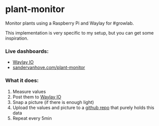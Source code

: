 # plant-monitor
Monitor plants using a Raspberry Pi and Waylay for #growlab.

This implementation is very specific to my setup, but you can get some inspiration.

### Live dashboards:

* [Waylay IO](https://dashboard-io.waylay.io/public?token=eyJhbGciOiJIUzI1NiIsInR5cCI6IkpXVCJ9.eyJvcmdhbmlzYXRpb24iOiI2MDliYTE2MjRlMmEwNzQ4Mzk5YTIzZjkiLCJkYXNoYm9hcmRJZCI6IjYwOWJhYzA4NWEwOTc0NzExODdkODUxMiIsInJlc291cmNlSWQiOiIwMTg0ZDY3ZS01OGExLTQ3NjktYWFjZC03OWRlZjI5YzhjOGEiLCJyb2xlIjoicHVibGljIiwidXNlciI6IjYwOWJhOGQ0NGUyYTA3NWJmZDlhMjNmYyIsImRvbWFpbiI6ImlvLXRlc3Rpbmcud2F5bGF5LmlvIiwidGVuYW50IjoiNjY0MTc4NTctOWY0OS00YTgzLTkzMDctZTEyYWQ1ZmJkYTQ1IiwiaWF0IjoxNjIwODE0ODc0LCJpc3MiOiJ3YXlsYXlEYXNoYm9hcmQifQ.B-XfXh-LUz9uSk62t9yd_C0I-gQyOIbeMLZkbSoEGEE)
* [sandervanhove.com/plant-monitor](https://www.sandervanhove.com/plant-monitor)

### What it does:

1. Measure values
2. Post them to [Waylay IO](https://www.waylay.io/products/waylay-io/product)
3. Snap a picture (if there is enough light)
4. Upload the values and picture to a [github repo](https://github.com/SanderVanhove/plant-monitor-data) that purely holds this data
5. Repeat every 5min
